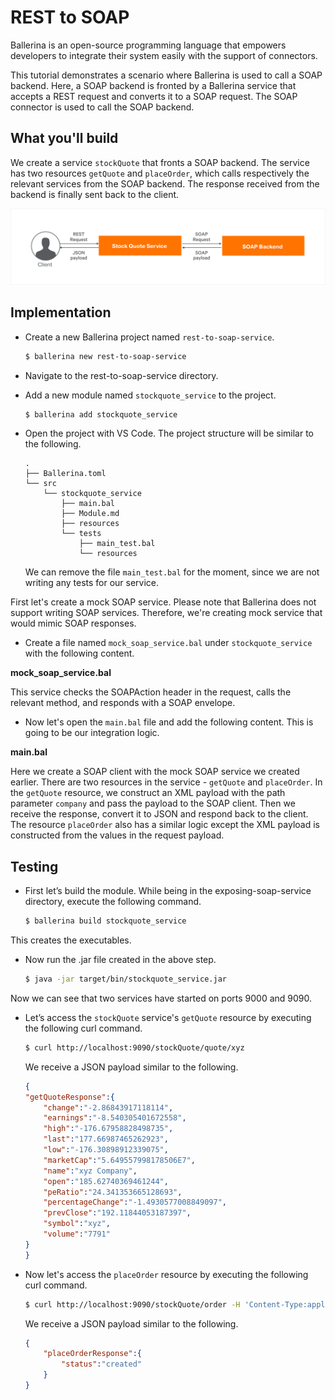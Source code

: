 # REST to SOAP

Ballerina is an open-source programming language that empowers developers to integrate their system easily with the support of connectors.

This tutorial demonstrates a scenario where Ballerina is used to call a SOAP backend. Here, a SOAP backend is fronted by a Ballerina service that accepts a REST request and converts it to a SOAP request. The SOAP connector is used to call the SOAP backend.

## What you'll build

We create a service `stockQuote` that fronts a SOAP backend. The service has two resources `getQuote` and `placeOrder`, which calls respectively the relevant services from the SOAP backend. The response received from the backend is finally sent back to the client.

![rest_to_soap](../../../../assets/img/RESTtoSOAP.svg)

<!-- INCLUDE_MD: ../../../../tutorial-prerequisites.md -->

<!-- INCLUDE_MD: ../../../../tutorial-get-the-code.md -->

## Implementation

* Create a new Ballerina project named `rest-to-soap-service`.
    ```bash
    $ ballerina new rest-to-soap-service
    ```

* Navigate to the rest-to-soap-service directory.

* Add a new module named `stockquote_service` to the project.

    ```bash
    $ ballerina add stockquote_service
    ```

* Open the project with VS Code. The project structure will be similar to the following.

    ```shell
    .
    ├── Ballerina.toml
    └── src
        └── stockquote_service
            ├── main.bal
            ├── Module.md
            ├── resources
            └── tests
                ├── main_test.bal
                └── resources
    ```

    We can remove the file `main_test.bal` for the moment, since we are not writing any tests for our service.

First let's create a mock SOAP service. Please note that Ballerina does not support writing SOAP services. Therefore, we're creating mock service that would mimic SOAP responses.

* Create a file named `mock_soap_service.bal` under `stockquote_service` with the following content.

**mock_soap_service.bal**

<!-- INCLUDE_CODE: src/stockquote_service/mock_soap_service.bal -->

This service checks the SOAPAction header in the request, calls the relevant method, and responds with a SOAP envelope.

* Now let's open the `main.bal` file and add the following content. This is going to be our integration logic.

**main.bal**

<!-- INCLUDE_CODE: src/stockquote_service/main.bal -->

Here we create a SOAP client with the mock SOAP service we created earlier. There are two resources in the service - `getQuote` and `placeOrder`. In the `getQuote` resource, we construct an XML payload with the path parameter `company` and pass the payload to the SOAP client. Then we receive the response, convert it to JSON and respond back to the client. The resource `placeOrder` also has a similar logic except the XML payload is constructed from the values in the request payload.

## Testing

* First let’s build the module. While being in the exposing-soap-service directory, execute the following command.

    ```bash
    $ ballerina build stockquote_service
    ```

This creates the executables.

* Now run the .jar file created in the above step.

    ```bash
    $ java -jar target/bin/stockquote_service.jar
    ```

Now we can see that two services have started on ports 9000 and 9090. 

* Let’s access the `stockQuote` service's `getQuote` resource by executing the following curl command.

    ```bash
    $ curl http://localhost:9090/stockQuote/quote/xyz
    ```

    We receive a JSON payload similar to the following.

    ```json
    {  
    "getQuoteResponse":{  
        "change":"-2.86843917118114",
        "earnings":"-8.540305401672558",
        "high":"-176.67958828498735",
        "last":"177.66987465262923",
        "low":"-176.30898912339075",
        "marketCap":"5.649557998178506E7",
        "name":"xyz Company",
        "open":"185.62740369461244",
        "peRatio":"24.341353665128693",
        "percentageChange":"-1.4930577008849097",
        "prevClose":"192.11844053187397",
        "symbol":"xyz",
        "volume":"7791"
    }
    }
    ```

* Now let's access the `placeOrder` resource by executing the following curl command.

    ```bash
    $ curl http://localhost:9090/stockQuote/order -H 'Content-Type:application/json' --data '{"price":"1000.00", "quantity":"2", "symbol":"abc"}'
    ```

    We receive a JSON payload similar to the following.

    ```json
    {
        "placeOrderResponse":{
            "status":"created"
        }
    }
    ```
